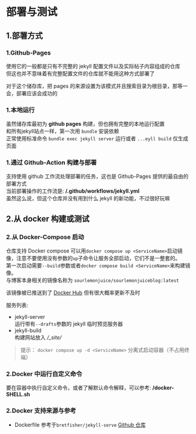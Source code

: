 # 部署与测试

## 1.部署方式

### 1.Github-Pages

使用它的一般都是只有不完整的 jekyll 配置文件以及实际帖子内容组成的仓库\
但这也并不意味着有完整配置文件的仓库就不能用这种方式部署了

对于这个储存库，把 pages 的来源设置为该模式并且搜索目录为根目录，那等一会，部署应该会成功的

### 1.本地运行

虽然储存库最初为 **github pages** 构建，但也拥有完整的本地运行配置\
和所有jekyll站点一样，第一次用 `bundle` 安装依赖\
正常使用标准命令 `bundle exec jekyll server` 运行或者 `...eyll build` 仅生成页面

### 1.通过 Github-Action 构建与部署

支持使用 github 工作流处理部署的任务，这也是 Github-Pages 提供的最自由的部署方式\
当前部署操作的工作流是: **/.github/workflows/jekyll.yml**\
虽然这么说，但这个仓库并没有用到什么 jekyll 的新功能，不过很好玩嘛

## 2.从 docker 构建或测试

### 2.从 Docker-Compose 启动

仓库支持 Docker compose 可以用`docker compose up <ServiceName>`启动镜像，注意不要使用没有参数的`up`子命令让服务全部启动，它们不是一整套的。\
第一次启动需要`--build`参数或者`docker compose build <ServiceName>`来构建镜像。\
与博客本身相关的镜像名称为 `sourlemonjuice/sourlemonjuiceblog:latest`

该镜像被已推送到了 [Docker Hub](https://hub.docker.com/r/sourlemonjuice/sourlemonjuiceblog) 但有很大概率更新不及时

服务列表:

- jekyll-server\
  运行带有`--drafts`参数的 jekyll 临时预览服务器
- jekyll-build\
  构建网站放入 */_site/*

> 提示： `docker compose up -d <ServiceName>` 分离式启动容器（不占用终端）

### 2.Docker 中运行自定义命令

要在容器中执行自定义命令，或者了解默认命令解释，可以参考: **/docker-SHELL.sh**

### 2.Docker 支持来源与参考

- Dockerfile 参考于`bretfisher/jekyll-serve` [Github 仓库](https://github.com/BretFisher/jekyll-serve)
